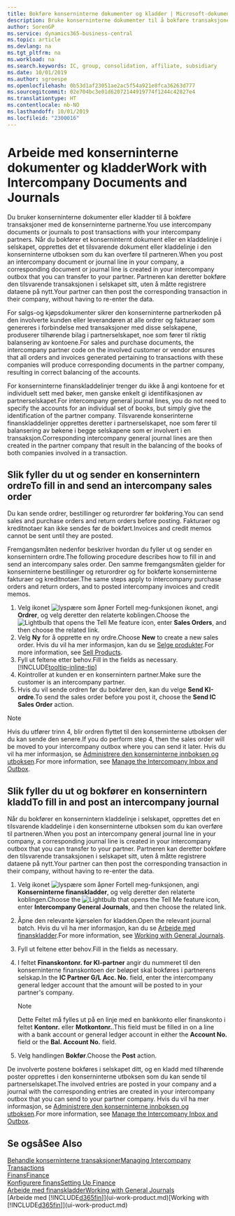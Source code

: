 ```yaml
---
title: Bokføre konserninterne dokumenter og kladder | Microsoft-dokumentasjon
description: Bruke konserninterne dokumenter til å bokføre transaksjoner med de konserninterne partnerne.
author: SorenGP
ms.service: dynamics365-business-central
ms.topic: article
ms.devlang: na
ms.tgt_pltfrm: na
ms.workload: na
ms.search.keywords: IC, group, consolidation, affiliate, subsidiary
ms.date: 10/01/2019
ms.author: sgroespe
ms.openlocfilehash: 0b53d1af23051ae2ac5f54a921e8fca36263d777
ms.sourcegitcommit: 02e704bc3e01d62072144919774f1244c42827e4
ms.translationtype: HT
ms.contentlocale: nb-NO
ms.lasthandoff: 10/01/2019
ms.locfileid: "2300016"
---
```

# <a name="work-with-intercompany-documents-and-journals"></a><span data-ttu-id="5da89-103">Arbeide med konserninterne dokumenter og kladder</span><span class="sxs-lookup"><span data-stu-id="5da89-103">Work with Intercompany Documents and Journals</span></span>
<span data-ttu-id="5da89-104">Du bruker konserninterne dokumenter eller kladder til å bokføre transaksjoner med de konserninterne partnerne.</span><span class="sxs-lookup"><span data-stu-id="5da89-104">You use intercompany documents or journals to post transactions with your intercompany partners.</span></span> <span data-ttu-id="5da89-105">Når du bokfører et konserninternt dokument eller en kladdelinje i selskapet, opprettes det et tilsvarende dokument eller kladdelinje i den konserninterne utboksen som du kan overføre til partneren.</span><span class="sxs-lookup"><span data-stu-id="5da89-105">When you post an intercompany document or journal line in your company, a corresponding document or journal line is created in your intercompany outbox that you can transfer to your partner.</span></span> <span data-ttu-id="5da89-106">Partneren kan deretter bokføre den tilsvarende transaksjonen i selskapet sitt, uten å måtte registrere dataene på nytt.</span><span class="sxs-lookup"><span data-stu-id="5da89-106">Your partner can then post the corresponding transaction in their company, without having to re-enter the data.</span></span>

<span data-ttu-id="5da89-107">For salgs-og kjøpsdokumenter sikrer den konserninterne partnerkoden på den involverte kunden eller leverandøren at alle ordrer og fakturaer som genereres i forbindelse med transaksjoner med disse selskapene, produserer tilhørende bilag i partnerselskapet, noe som fører til riktig balansering av kontoene.</span><span class="sxs-lookup"><span data-stu-id="5da89-107">For sales and purchase documents, the intercompany partner code on the involved customer or vendor ensures that all orders and invoices generated pertaining to transactions with these companies will produce corresponding documents in the partner company, resulting in correct balancing of the accounts.</span></span>

<span data-ttu-id="5da89-108">For konserninterne finanskladdelinjer trenger du ikke å angi kontoene for et individuelt sett med bøker, men ganske enkelt gi identifikasjonen av partnerselskapet.</span><span class="sxs-lookup"><span data-stu-id="5da89-108">For intercompany general journal lines, you do not need to specify the accounts for an individual set of books, but simply give the identification of the partner company.</span></span> <span data-ttu-id="5da89-109">Tilsvarende konserinterne finanskladdelinjer opprettes deretter i partnerselskapet, noe som fører til balansering av bøkene i begge selskapene som er involvert i en transaksjon.</span><span class="sxs-lookup"><span data-stu-id="5da89-109">Corresponding intercompany general journal lines are then created in the partner company that result in the balancing of the books of both companies involved in a transaction.</span></span>

## <a name="to-fill-in-and-send-an-intercompany-sales-order"></a><span data-ttu-id="5da89-110">Slik fyller du ut og sender en konsernintern ordre</span><span class="sxs-lookup"><span data-stu-id="5da89-110">To fill in and send an intercompany sales order</span></span>
<span data-ttu-id="5da89-111">Du kan sende ordrer, bestillinger og returordrer før bokføring.</span><span class="sxs-lookup"><span data-stu-id="5da89-111">You can send sales and purchase orders and return orders before posting.</span></span> <span data-ttu-id="5da89-112">Fakturaer og kreditnotaer kan ikke sendes før de bokført.</span><span class="sxs-lookup"><span data-stu-id="5da89-112">Invoices and credit memos cannot be sent until they are posted.</span></span>

<span data-ttu-id="5da89-113">Fremgangsmåten nedenfor beskriver hvordan du fyller ut og sender en konsernintern ordre.</span><span class="sxs-lookup"><span data-stu-id="5da89-113">The following procedure describes how to fill in and send an intercompany sales order.</span></span> <span data-ttu-id="5da89-114">Den samme fremgangsmåten gjelder for konserninterne bestillinger og returordrer og for bokførte konserninterne fakturaer og kreditnotaer.</span><span class="sxs-lookup"><span data-stu-id="5da89-114">The same steps apply to intercompany purchase orders and return orders, and to posted intercompany invoices and credit memos.</span></span>  

1. <span data-ttu-id="5da89-115">Velg ikonet ![lyspære som åpner Fortell meg-funksjonen](media/ui-search/search_small.png "Fortell hva du vil gjøre") ikonet, angi **Ordrer**, og velg deretter den relaterte koblingen.</span><span class="sxs-lookup"><span data-stu-id="5da89-115">Choose the ![Lightbulb that opens the Tell Me feature](media/ui-search/search_small.png "Tell me what you want to do") icon, enter **Sales Orders**, and then choose the related link.</span></span>  
2. <span data-ttu-id="5da89-116">Velg **Ny** for å opprette en ny ordre.</span><span class="sxs-lookup"><span data-stu-id="5da89-116">Choose **New** to create a new sales order.</span></span> <span data-ttu-id="5da89-117">Hvis du vil ha mer informasjon, kan du se [Selge produkter](sales-how-sell-products.md).</span><span class="sxs-lookup"><span data-stu-id="5da89-117">For more information, see [Sell Products](sales-how-sell-products.md).</span></span>  
3. <span data-ttu-id="5da89-118">Fyll ut feltene etter behov.</span><span class="sxs-lookup"><span data-stu-id="5da89-118">Fill in the fields as necessary.</span></span> [!INCLUDE[tooltip-inline-tip](includes/tooltip-inline-tip_md.md)]
4. <span data-ttu-id="5da89-119">Kointroller at kunden er en konsernintern partner.</span><span class="sxs-lookup"><span data-stu-id="5da89-119">Make sure the customer is an intercompany partner.</span></span>
5. <span data-ttu-id="5da89-120">Hvis du vil sende ordren før du bokfører den, kan du velge **Send KI-ordre**.</span><span class="sxs-lookup"><span data-stu-id="5da89-120">To send the sales order before you post it, choose the **Send IC Sales Order** action.</span></span>

> [!NOTE]
> <span data-ttu-id="5da89-121">Hvis du utfører trinn 4, blir ordren flyttet til den konserninterne utboksen der du kan sende den senere.</span><span class="sxs-lookup"><span data-stu-id="5da89-121">If you do perform step 4, then the sales order will be moved to your intercompany outbox where you can send it later.</span></span> <span data-ttu-id="5da89-122">Hvis du vil ha mer informasjon, se [Administrere den konserninterne innboksen og utboksen](intercompany-how-manage-intercompany-inbox.md).</span><span class="sxs-lookup"><span data-stu-id="5da89-122">For more information, see [Manage the Intercompany Inbox and Outbox](intercompany-how-manage-intercompany-inbox.md).</span></span>

## <a name="to-fill-in-and-post-an-intercompany-journal"></a><span data-ttu-id="5da89-123">Slik fyller du ut og bokfører en konsernintern kladd</span><span class="sxs-lookup"><span data-stu-id="5da89-123">To fill in and post an intercompany journal</span></span>
<span data-ttu-id="5da89-124">Når du bokfører en konsernintern kladdelinje i selskapet, opprettes det en tilsvarende kladdelinje i den konserninterne utboksen som du kan overføre til partneren.</span><span class="sxs-lookup"><span data-stu-id="5da89-124">When you post an intercompany general journal line in your company, a corresponding journal line is created in your intercompany outbox that you can transfer to your partner.</span></span> <span data-ttu-id="5da89-125">Partneren kan deretter bokføre den tilsvarende transaksjonen i selskapet sitt, uten å måtte registrere dataene på nytt.</span><span class="sxs-lookup"><span data-stu-id="5da89-125">Your partner can then post the corresponding transaction in their company, without having to re-enter the data.</span></span>

1. <span data-ttu-id="5da89-126">Velg ikonet ![lyspære som åpner Fortell meg-funksjonen](media/ui-search/search_small.png "Fortell hva du vil gjøre"), angi **Konserninterne finanskladder**, og velg deretter den relaterte koblingen.</span><span class="sxs-lookup"><span data-stu-id="5da89-126">Choose the ![Lightbulb that opens the Tell Me feature](media/ui-search/search_small.png "Tell me what you want to do") icon, enter **Intercompany General Journals**, and then choose the related link.</span></span>  
2. <span data-ttu-id="5da89-127">Åpne den relevante kjørselen for kladden.</span><span class="sxs-lookup"><span data-stu-id="5da89-127">Open the relevant journal batch.</span></span> <span data-ttu-id="5da89-128">Hvis du vil ha mer informasjon, kan du se [Arbeide med finanskladder](ui-work-general-journals.md).</span><span class="sxs-lookup"><span data-stu-id="5da89-128">For more information, see [Working with General Journals](ui-work-general-journals.md).</span></span>
3. <span data-ttu-id="5da89-129">Fyll ut feltene etter behov.</span><span class="sxs-lookup"><span data-stu-id="5da89-129">Fill in the fields as necessary.</span></span>
4. <span data-ttu-id="5da89-130">I feltet **Finanskontonr. for KI-partner** angir du nummeret til den konserninterne finanskontoen der beløpet skal bokføres i partnerens selskap.</span><span class="sxs-lookup"><span data-stu-id="5da89-130">In the **IC Partner G/L Acc. No.** field, enter the intercompany general ledger account that the amount will be posted to in your partner's company.</span></span>

    > [!NOTE]
    > <span data-ttu-id="5da89-131">Dette Feltet må fylles ut på en linje med en bankkonto eller finanskonto i feltet **Kontonr.** eller **Motkontonr.**.</span><span class="sxs-lookup"><span data-stu-id="5da89-131">This field must be filled in on a line with a bank account or general ledger account in either the **Account No.** field or the **Bal. Account No.** field.</span></span>  
5. <span data-ttu-id="5da89-132">Velg handlingen **Bokfør**.</span><span class="sxs-lookup"><span data-stu-id="5da89-132">Choose the **Post** action.</span></span>

<span data-ttu-id="5da89-133">De involverte postene bokføres i selskapet ditt, og en kladd med tilhørende poster opprettes i den konserninterne utboksen som du kan sende til partnerselskapet.</span><span class="sxs-lookup"><span data-stu-id="5da89-133">The involved entries are posted in your company and a journal with the corresponding entries are created in your intercompany outbox that you can send to your partner company.</span></span> <span data-ttu-id="5da89-134">Hvis du vil ha mer informasjon, se [Administrere den konserninterne innboksen og utboksen](intercompany-how-manage-intercompany-inbox.md).</span><span class="sxs-lookup"><span data-stu-id="5da89-134">For more information, see [Manage the Intercompany Inbox and Outbox](intercompany-how-manage-intercompany-inbox.md).</span></span>

## <a name="see-also"></a><span data-ttu-id="5da89-135">Se også</span><span class="sxs-lookup"><span data-stu-id="5da89-135">See Also</span></span>
[<span data-ttu-id="5da89-136">Behandle konserninterne transaksjoner</span><span class="sxs-lookup"><span data-stu-id="5da89-136">Managing Intercompany Transactions</span></span>](intercompany-manage.md)  
[<span data-ttu-id="5da89-137">Finans</span><span class="sxs-lookup"><span data-stu-id="5da89-137">Finance</span></span>](finance.md)  
[<span data-ttu-id="5da89-138">Konfigurere finans</span><span class="sxs-lookup"><span data-stu-id="5da89-138">Setting Up Finance</span></span>](finance-setup-finance.md)  
[<span data-ttu-id="5da89-139">Arbeide med finanskladder</span><span class="sxs-lookup"><span data-stu-id="5da89-139">Working with General Journals</span></span>](ui-work-general-journals.md)  
<span data-ttu-id="5da89-140">[Arbeide med [!INCLUDE[d365fin](includes/d365fin_md.md)]](ui-work-product.md)</span><span class="sxs-lookup"><span data-stu-id="5da89-140">[Working with [!INCLUDE[d365fin](includes/d365fin_md.md)]](ui-work-product.md)</span></span>
